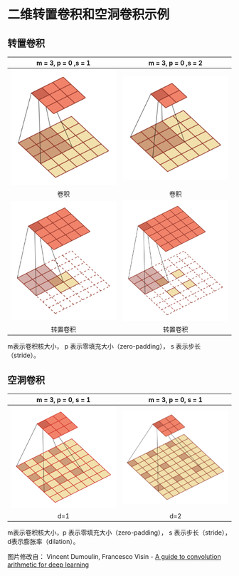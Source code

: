 # 二维转置卷积和空洞卷积示例 

## 转置卷积

|           m = 3, p = 0 ,s = 1            |           m = 3,  p = 0 ,s = 2           |
| :--------------------------------------: | :--------------------------------------: |
| <img width="250px" src="cnn-no_padding_no_strides.gif"> | <img width="250px" src="cnn-no_padding_strides.gif"> |
|                    卷积                    |                    卷积                    |
| <img width="250px" src="cnn-no_padding_no_strides_transposed.gif"> | <img width="250px" src="cnn-no_padding_strides_transposed.gif"> |
|                   转置卷积                   |                   转置卷积                   |


 m表示卷积核大小， p 表示零填充大小（zero-padding）， s 表示步长（stride）。

## 空洞卷积

|           m = 3, p = 0, s = 1            |           m = 3, p = 0, s = 1            |
| :--------------------------------------: | :--------------------------------------: |
| <img width="250px" src="cnn-dilation-in_7_out_3.gif"> | <img width="250px" src="cnn-dilation.gif"> |
|                   d=1                    |                   d=2                    |
  m表示卷积核大小，p 表示零填充大小（zero-padding）， s 表示步长（stride），d表示膨胀率（dilation）。

图片修改自： Vincent Dumoulin, Francesco Visin - [A guide to convolution arithmetic
for deep learning](https://arxiv.org/abs/1603.07285)